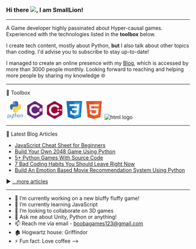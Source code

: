 ### Hi there <img src="https://raw.githubusercontent.com/MartinHeinz/MartinHeinz/master/wave.gif" width="30px">, I am SmallLion!

---


A Game developer highly passinated about Hyper-causal games. Experienced with the technologies listed in the **toolbox** below.

I create tech content, mostly about Python, **but** I also talk about other topics than coding. I'd advise you to subscribe to stay up-to-date!

I managed to create an online presence with my [Blog](https://mr-unity-buddy.hashnode.dev/), which is accessed by more than 3000 people monthly. Looking forward to reaching and helping more people by sharing my knowledge 🌐

---

🧰 Toolbox

<img src="https://github.com/devicons/devicon/blob/master/icons/python/python-original-wordmark.svg" alt="Python" width="50" height="50"/> <img src="https://github.com/devicons/devicon/blob/master/icons/csharp/csharp-plain.svg" alt="C#" width="50" height="50"/> <img src="https://github.com/devicons/devicon/blob/master/icons/cplusplus/cplusplus-plain.svg" alt="C++" width="50" height="50"/> <img 
src="https://github.com/devicons/devicon/blob/master/icons/css3/css3-original.svg" alt="CSS logo" width="50" height="50"/> <img 
src="https://github.com/devicons/devicon/blob/master/icons/html5/html5-original.svg" alt="html logo" width="50" height="50"/> <img 
src="https://cdn.freebiesupply.com/logos/large/2x/unity-69-logo-svg-vector.svg" alt="html logo" width="50" height="50"/>


---

📘 Latest Blog Articles

<!-- BLOG-POST-LIST:START -->
- [JavaScript Cheat Sheet for Beginners](https://mr-unity-buddy.hashnode.dev/javascript-cheat-sheet-for-beginners)
- [Build Your Own 2048 Game Using Python](https://mr-unity-buddy.hashnode.dev/build-your-own-2048-game-using-python)
- [5+ Python Games With Source Code](https://mr-unity-buddy.hashnode.dev/5-python-games-with-source-code)
- [7 Bad Coding Habits You Should Leave Right Now](https://mr-unity-buddy.hashnode.dev/7-bad-coding-habits-you-should-leave-right-now)
- [Build An Emotion Based Movie Recommendation System Using Python](https://mr-unity-buddy.hashnode.dev/build-an-emotion-based-movie-recommendation-system-using-python)
<!-- BLOG-POST-LIST:END -->

▶ [...more articles](https://catalins.tech)

---

- 🔭 I’m currently working on a new bluffy fluffy game!
- 🌱 I’m currently learning JavaScript
- 👯 I’m looking to collaborate on 3D games
- 💬 Ask me about Unity, Python or anything!
- 📫 Reach me via email - boobagames123@gmail.com
- 🏚 Hogwartz house: Griffindor
- ⚡ Fun fact: Love coffee
-->
